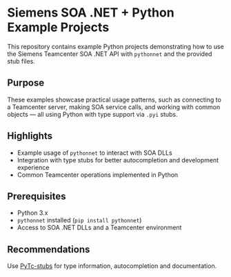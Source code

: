 # Siemens SOA .NET + Python Example Projects

This repository contains example Python projects demonstrating how to use the Siemens Teamcenter SOA .NET API with `pythonnet` and the provided stub files.

## Purpose

These examples showcase practical usage patterns, such as connecting to a Teamcenter server, making SOA service calls, and working with common objects — all using Python with type support via `.pyi` stubs.

## Highlights

- Example usage of `pythonnet` to interact with SOA DLLs
- Integration with type stubs for better autocompletion and development experience
- Common Teamcenter operations implemented in Python

## Prerequisites

- Python 3.x
- `pythonnet` installed (`pip install pythonnet`)
- Access to SOA .NET DLLs and a Teamcenter environment

## Recommendations

Use [PyTc-stubs](https://github.com/jhrdina0/PyTC-stubs) for type information, autocompletion and documentation.
